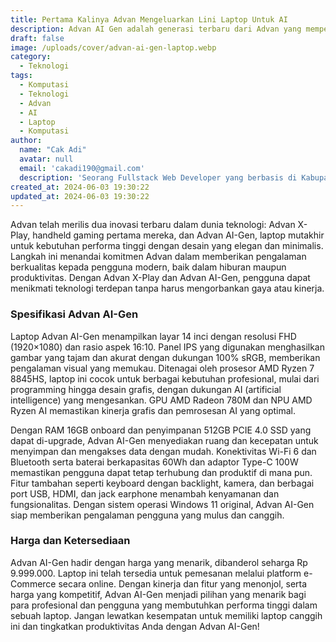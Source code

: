 ```yaml
---
title: Pertama Kalinya Advan Mengeluarkan Lini Laptop Untuk AI
description: Advan AI Gen adalah generasi terbaru dari Advan yang memperkenalkan teknologi kecerdasan buatan terbaru untuk meningkatkan pengalaman pengguna dalam berbagai aspek teknologi, dari performa hingga keamanan. Dibangun dengan inovasi terkini, Advan AI Gen menjanjikan penggunaan yang lebih cerdas dan efisien dalam perangkat Advan terbaru.
draft: false
image: /uploads/cover/advan-ai-gen-laptop.webp
category:
  - Teknologi
tags:
  - Komputasi
  - Teknologi
  - Advan
  - AI
  - Laptop
  - Komputasi
author:
  name: "Cak Adi"
  avatar: null
  email: 'cakadi190@gmail.com'
  description: 'Seorang Fullstack Web Developer yang berbasis di Kabupaten Ngawi yang suka sekali dengan desain dan juga hal yang berbau teknologi.'
created_at: 2024-06-03 19:30:22
updated_at: 2024-06-03 19:30:22
---
```


Advan telah merilis dua inovasi terbaru dalam dunia teknologi: Advan X-Play, handheld gaming pertama mereka, dan Advan AI-Gen, laptop mutakhir untuk kebutuhan performa tinggi dengan desain yang elegan dan minimalis. Langkah ini menandai komitmen Advan dalam memberikan pengalaman berkualitas kepada pengguna modern, baik dalam hiburan maupun produktivitas. Dengan Advan X-Play dan Advan AI-Gen, pengguna dapat menikmati teknologi terdepan tanpa harus mengorbankan gaya atau kinerja.

### Spesifikasi Advan AI-Gen

Laptop Advan AI-Gen menampilkan layar 14 inci dengan resolusi FHD (1920×1080) dan rasio aspek 16:10. Panel IPS yang digunakan menghasilkan gambar yang tajam dan akurat dengan dukungan 100% sRGB, memberikan pengalaman visual yang memukau. Ditenagai oleh prosesor AMD Ryzen 7 8845HS, laptop ini cocok untuk berbagai kebutuhan profesional, mulai dari programming hingga desain grafis, dengan dukungan AI (artificial intelligence) yang mengesankan. GPU AMD Radeon 780M dan NPU AMD Ryzen AI memastikan kinerja grafis dan pemrosesan AI yang optimal.

Dengan RAM 16GB onboard dan penyimpanan 512GB PCIE 4.0 SSD yang dapat di-upgrade, Advan AI-Gen menyediakan ruang dan kecepatan untuk menyimpan dan mengakses data dengan mudah. Konektivitas Wi-Fi 6 dan Bluetooth serta baterai berkapasitas 60Wh dan adaptor Type-C 100W memastikan pengguna dapat tetap terhubung dan produktif di mana pun. Fitur tambahan seperti keyboard dengan backlight, kamera, dan berbagai port USB, HDMI, dan jack earphone menambah kenyamanan dan fungsionalitas. Dengan sistem operasi Windows 11 original, Advan AI-Gen siap memberikan pengalaman pengguna yang mulus dan canggih.

### Harga dan Ketersediaan

Advan AI-Gen hadir dengan harga yang menarik, dibanderol seharga Rp 9.999.000. Laptop ini telah tersedia untuk pemesanan melalui platform e-Commerce secara online. Dengan kinerja dan fitur yang menonjol, serta harga yang kompetitif, Advan AI-Gen menjadi pilihan yang menarik bagi para profesional dan pengguna yang membutuhkan performa tinggi dalam sebuah laptop. Jangan lewatkan kesempatan untuk memiliki laptop canggih ini dan tingkatkan produktivitas Anda dengan Advan AI-Gen!
